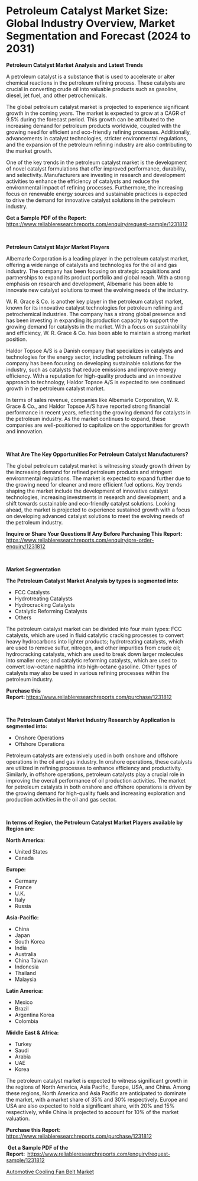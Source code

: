 <p><h1>Petroleum Catalyst Market Size: Global Industry Overview, Market Segmentation and Forecast (2024 to 2031)</h1></p><p><strong>Petroleum Catalyst Market Analysis and Latest Trends</strong></p>
<p><p>A petroleum catalyst is a substance that is used to accelerate or alter chemical reactions in the petroleum refining process. These catalysts are crucial in converting crude oil into valuable products such as gasoline, diesel, jet fuel, and other petrochemicals.</p><p>The global petroleum catalyst market is projected to experience significant growth in the coming years. The market is expected to grow at a CAGR of 9.5% during the forecast period. This growth can be attributed to the increasing demand for petroleum products worldwide, coupled with the growing need for efficient and eco-friendly refining processes. Additionally, advancements in catalyst technologies, stricter environmental regulations, and the expansion of the petroleum refining industry are also contributing to the market growth.</p><p>One of the key trends in the petroleum catalyst market is the development of novel catalyst formulations that offer improved performance, durability, and selectivity. Manufacturers are investing in research and development activities to enhance the efficiency of catalysts and reduce the environmental impact of refining processes. Furthermore, the increasing focus on renewable energy sources and sustainable practices is expected to drive the demand for innovative catalyst solutions in the petroleum industry.</p></p>
<p><strong>Get a Sample PDF of the Report:&nbsp;</strong> <a href="https://www.reliableresearchreports.com/enquiry/request-sample/1231812">https://www.reliableresearchreports.com/enquiry/request-sample/1231812</a></p>
<p>&nbsp;</p>
<p><strong>Petroleum Catalyst Major Market Players</strong></p>
<p><p>Albemarle Corporation is a leading player in the petroleum catalyst market, offering a wide range of catalysts and technologies for the oil and gas industry. The company has been focusing on strategic acquisitions and partnerships to expand its product portfolio and global reach. With a strong emphasis on research and development, Albemarle has been able to innovate new catalyst solutions to meet the evolving needs of the industry.</p><p>W. R. Grace & Co. is another key player in the petroleum catalyst market, known for its innovative catalyst technologies for petroleum refining and petrochemical industries. The company has a strong global presence and has been investing in expanding its production capacity to support the growing demand for catalysts in the market. With a focus on sustainability and efficiency, W. R. Grace & Co. has been able to maintain a strong market position.</p><p>Haldor Topsoe A/S is a Danish company that specializes in catalysts and technologies for the energy sector, including petroleum refining. The company has been focusing on developing sustainable solutions for the industry, such as catalysts that reduce emissions and improve energy efficiency. With a reputation for high-quality products and an innovative approach to technology, Haldor Topsoe A/S is expected to see continued growth in the petroleum catalyst market.</p><p>In terms of sales revenue, companies like Albemarle Corporation, W. R. Grace & Co., and Haldor Topsoe A/S have reported strong financial performance in recent years, reflecting the growing demand for catalysts in the petroleum industry. As the market continues to expand, these companies are well-positioned to capitalize on the opportunities for growth and innovation.</p></p>
<p>&nbsp;</p>
<p><strong>What Are The Key Opportunities For Petroleum Catalyst Manufacturers?</strong></p>
<p><p>The global petroleum catalyst market is witnessing steady growth driven by the increasing demand for refined petroleum products and stringent environmental regulations. The market is expected to expand further due to the growing need for cleaner and more efficient fuel options. Key trends shaping the market include the development of innovative catalyst technologies, increasing investments in research and development, and a shift towards sustainable and eco-friendly catalyst solutions. Looking ahead, the market is projected to experience sustained growth with a focus on developing advanced catalyst solutions to meet the evolving needs of the petroleum industry.</p></p>
<p><strong>Inquire or Share Your Questions If Any Before Purchasing This Report:</strong> <a href="https://www.reliableresearchreports.com/enquiry/pre-order-enquiry/1231812">https://www.reliableresearchreports.com/enquiry/pre-order-enquiry/1231812</a></p>
<p>&nbsp;</p>
<p><strong>Market Segmentation</strong></p>
<p><strong>The Petroleum Catalyst Market Analysis by types is segmented into:</strong></p>
<p><ul><li>FCC Catalysts</li><li>Hydrotreating Catalysts</li><li>Hydrocracking Catalysts</li><li>Catalytic Reforming Catalysts</li><li>Others</li></ul></p>
<p><p>The petroleum catalyst market can be divided into four main types: FCC catalysts, which are used in fluid catalytic cracking processes to convert heavy hydrocarbons into lighter products; hydrotreating catalysts, which are used to remove sulfur, nitrogen, and other impurities from crude oil; hydrocracking catalysts, which are used to break down larger molecules into smaller ones; and catalytic reforming catalysts, which are used to convert low-octane naphtha into high-octane gasoline. Other types of catalysts may also be used in various refining processes within the petroleum industry.</p></p>
<p><strong>Purchase this Report:&nbsp;</strong><a href="https://www.reliableresearchreports.com/purchase/1231812">https://www.reliableresearchreports.com/purchase/1231812</a></p>
<p>&nbsp;</p>
<p><strong>The Petroleum Catalyst Market Industry Research by Application is segmented into:</strong></p>
<p><ul><li>Onshore Operations</li><li>Offshore Operations</li></ul></p>
<p><p>Petroleum catalysts are extensively used in both onshore and offshore operations in the oil and gas industry. In onshore operations, these catalysts are utilized in refining processes to enhance efficiency and productivity. Similarly, in offshore operations, petroleum catalysts play a crucial role in improving the overall performance of oil production activities. The market for petroleum catalysts in both onshore and offshore operations is driven by the growing demand for high-quality fuels and increasing exploration and production activities in the oil and gas sector.</p></p>
<p>&nbsp;</p>
<p><strong>In terms of Region, the Petroleum Catalyst Market Players available by Region are:</strong></p>
<p>
    <p> <strong> North America: </strong>
        <ul>
            <li>United States</li>
            <li>Canada</li>
        </ul>
        </p> 
    <p> <strong> Europe: </strong>
        <ul>
            <li>Germany</li>
            <li>France</li>
            <li>U.K.</li>
            <li>Italy</li>
            <li>Russia</li>
        </ul>
        </p> 
    <p> <strong> Asia-Pacific: </strong>
        <ul>
            <li>China</li>
            <li>Japan</li>
            <li>South Korea</li>
            <li>India</li>
            <li>Australia</li>
            <li>China Taiwan</li>
            <li>Indonesia</li>
            <li>Thailand</li>
            <li>Malaysia</li>
        </ul>
        </p> 
    <p> <strong> Latin America: </strong>
        <ul>
            <li>Mexico</li>
            <li>Brazil</li>
            <li>Argentina Korea</li>
            <li>Colombia</li>
        </ul>
        </p> 
    <p> <strong> Middle East & Africa: </strong>
        <ul>
            <li>Turkey</li>
            <li>Saudi</li>
            <li>Arabia</li>
            <li>UAE</li>
            <li>Korea</li>
        </ul>
    </p>
    </p>
<p><p>The petroleum catalyst market is expected to witness significant growth in the regions of North America, Asia Pacific, Europe, USA, and China. Among these regions, North America and Asia Pacific are anticipated to dominate the market, with a market share of 35% and 30% respectively. Europe and USA are also expected to hold a significant share, with 20% and 15% respectively, while China is projected to account for 10% of the market valuation.</p></p>
<p><strong>Purchase this Report: </strong><a href="https://www.reliableresearchreports.com/purchase/1231812">https://www.reliableresearchreports.com/purchase/1231812</a></p>
<p>&nbsp;<strong>Get a Sample PDF of the Report:&nbsp;&nbsp;</strong><a href="https://www.reliableresearchreports.com/enquiry/request-sample/1231812">https://www.reliableresearchreports.com/enquiry/request-sample/1231812</a></p>
<p><strong></strong></p>
<p><p><a href="https://nifty-kite-d51.notion.site/Automotive-Cooling-Fan-Belt-Market-Research-Report-Provides-Critical-Insights-that-can-help-Shape-Bu-896a20e43d9e4953b1719b15409a38aa">Automotive Cooling Fan Belt Market</a></p></p>